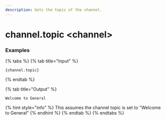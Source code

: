 ```yaml
---
description: Gets the topic of the channel.
---
```


# channel.topic &lt;channel>

### Examples

{% tabs %}
{% tab title="Input" %}

```text
{channel.topic}
```

{% endtab %}

{% tab title="Output" %}

```text
Welcome to General
```

{% hint style="info" %}
This assumes the channel topic is set to "Welcome to General"
{% endhint %}
{% endtab %}
{% endtabs %}
